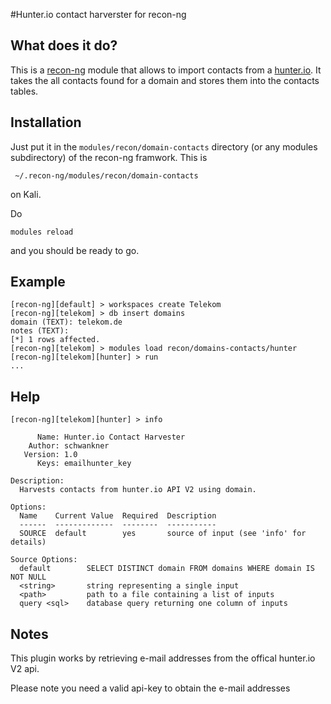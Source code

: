 #Hunter.io contact harverster for recon-ng


## What does it do?
This is a <a href="https://bitbucket.org/LaNMaSteR53/recon-ng">recon-ng</a> module that allows to import contacts from a <a href="https://www.hunter.io">hunter.io</a>. It takes the all contacts found for a domain and stores them into the contacts tables.

## Installation
Just put it in the `modules/recon/domain-contacts` directory (or any modules subdirectory) of the recon-ng framwork. This is

     ~/.recon-ng/modules/recon/domain-contacts
     
on Kali.

Do 

    modules reload
    
and you should be ready to go.

## Example

```
[recon-ng][default] > workspaces create Telekom
[recon-ng][telekom] > db insert domains
domain (TEXT): telekom.de
notes (TEXT): 
[*] 1 rows affected.
[recon-ng][telekom] > modules load recon/domains-contacts/hunter
[recon-ng][telekom][hunter] > run
...

```
## Help

```
[recon-ng][telekom][hunter] > info

      Name: Hunter.io Contact Harvester
    Author: schwankner
   Version: 1.0
      Keys: emailhunter_key

Description:
  Harvests contacts from hunter.io API V2 using domain.

Options:
  Name    Current Value  Required  Description
  ------  -------------  --------  -----------
  SOURCE  default        yes       source of input (see 'info' for details)

Source Options:
  default        SELECT DISTINCT domain FROM domains WHERE domain IS NOT NULL
  <string>       string representing a single input
  <path>         path to a file containing a list of inputs
  query <sql>    database query returning one column of inputs

```
## Notes
This plugin works by retrieving e-mail addresses from the offical hunter.io V2 api.  

Please note you need a valid api-key to obtain the e-mail addresses

